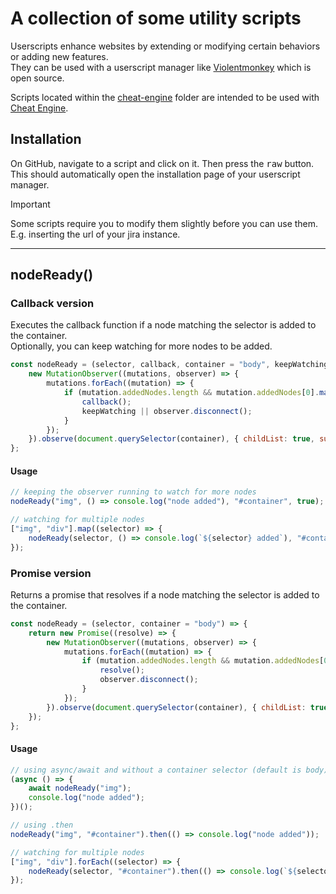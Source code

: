 # A collection of some utility scripts

Userscripts enhance websites by extending or modifying certain behaviors or adding new features.  
They can be used with a userscript manager like [Violentmonkey](https://violentmonkey.github.io/) which is open source.

Scripts located within the [cheat-engine](cheat-engine/) folder are intended to be used with [Cheat Engine](https://www.cheatengine.org/).

## Installation

On GitHub, navigate to a script and click on it. Then press the <kbd>raw</kbd> button.  
This should automatically open the installation page of your userscript manager.

> [!IMPORTANT]
> Some scripts require you to modify them slightly before you can use them.  
> E.g. inserting the url of your jira instance.

---

## nodeReady()

### Callback version

Executes the callback function if a node matching the selector is added to the container.  
Optionally, you can keep watching for more nodes to be added.
```javascript
const nodeReady = (selector, callback, container = "body", keepWatching = false) => {
    new MutationObserver((mutations, observer) => {
        mutations.forEach((mutation) => {
            if (mutation.addedNodes.length && mutation.addedNodes[0].matches(selector)) {
                callback();
                keepWatching || observer.disconnect();
            }
        });
    }).observe(document.querySelector(container), { childList: true, subtree: true });
};
```

#### Usage

```javascript
// keeping the observer running to watch for more nodes
nodeReady("img", () => console.log("node added"), "#container", true);

// watching for multiple nodes
["img", "div"].map((selector) => {
    nodeReady(selector, () => console.log(`${selector} added`), "#container");
});
```

### Promise version

Returns a promise that resolves if a node matching the selector is added to the container.
```javascript
const nodeReady = (selector, container = "body") => {
    return new Promise((resolve) => {
        new MutationObserver((mutations, observer) => {
            mutations.forEach((mutation) => {
                if (mutation.addedNodes.length && mutation.addedNodes[0].matches(selector)) {
                    resolve();
                    observer.disconnect();
                }
            });
        }).observe(document.querySelector(container), { childList: true, subtree: true });
    });
};
```

#### Usage

```javascript
// using async/await and without a container selector (default is body)
(async () => {
    await nodeReady("img");
    console.log("node added");
})();

// using .then
nodeReady("img", "#container").then(() => console.log("node added"));

// watching for multiple nodes
["img", "div"].forEach((selector) => {
    nodeReady(selector, "#container").then(() => console.log(`${selector} added`));
});
```
